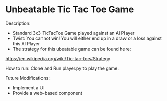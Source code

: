 # Unbeatable Tic Tac Toe Game
 
Description:
- Standard 3x3 TicTacToe Game played against an AI Player
- Twist: You cannot win! You will either end up in a draw or a loss against this AI Player
- The strategy for this ubeatable game can be found here: 

https://en.wikipedia.org/wiki/Tic-tac-toe#Strategy

How to run:
Clone and Run player.py to play the game. 

Future Modifications:

- Implement a UI 
- Provide a web-based component
